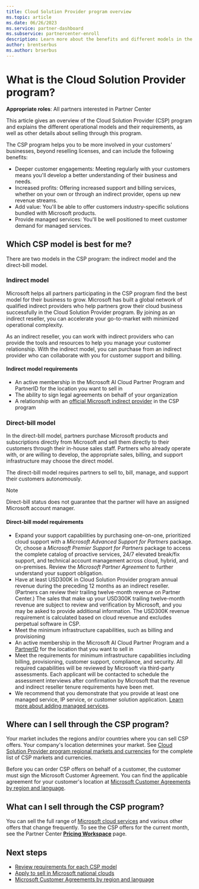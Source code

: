 ```yaml
---
title: Cloud Solution Provider program overview
ms.topic: article
ms.date: 06/26/2023
ms.service: partner-dashboard
ms.subservice: partnercenter-enroll
description: Learn more about the benefits and different models in the Cloud Solution Provider (CSP) program to help your business grow with new customers and new expertise.
author: brentserbus
ms.author: brserbus
---
```


# What is the Cloud Solution Provider program?

**Appropriate roles**: All partners interested in Partner Center

This article gives an overview of the Cloud Solution Provider (CSP) program and explains the different operational models and their requirements, as well as other details about selling through this program.

The CSP program helps you to be more involved in your customers' businesses, beyond reselling licenses, and can include the following benefits:

- Deeper customer engagements: Meeting regularly with your customers means you'll develop a better understanding of their business and needs.
- Increased profits: Offering increased support and billing services, whether on your own or through an indirect provider, opens up new revenue streams.
- Add value: You'll be able to offer customers industry-specific solutions bundled with Microsoft products.
- Provide managed services: You'll be well positioned to meet customer demand for managed services.

## Which CSP model is best for me?

There are two models in the CSP program: the indirect model and the direct-bill model.

### Indirect model

Microsoft helps all partners participating in the CSP program find the best model for their business to grow. Microsoft has built a global network of qualified indirect providers who help partners grow their cloud business successfully in the Cloud Solution Provider program. By joining as an indirect reseller, you can accelerate your go-to-market with minimized operational complexity.

As an indirect reseller, you can work with indirect providers who can provide the tools and resources to help you manage your customer relationship. With the indirect model, you can purchase from an indirect provider who can collaborate with you for customer support and billing.

#### Indirect model requirements

- An active membership in the Microsoft AI Cloud Partner Program and PartnerID for the location you want to sell in
- The ability to sign legal agreements on behalf of your organization
- A relationship with an [official Microsoft indirect provider](https://partner.microsoft.com/membership/cloud-solution-provider/find-a-provider) in the CSP program

### Direct-bill model

In the direct-bill model, partners purchase Microsoft products and subscriptions directly from Microsoft and sell them directly to their customers through their in-house sales staff. Partners who already operate with, or are willing to develop, the appropriate sales, billing, and support infrastructure may choose the direct model.

The direct-bill model requires partners to sell to, bill, manage, and support their customers autonomously.

> [!NOTE]
> Direct-bill status does not guarantee that the partner will have an assigned Microsoft account manager.

#### Direct-bill model requirements

- Expand your support capabilities by purchasing one-on-one, prioritized cloud support with a *Microsoft Advanced Support for Partners* package. Or, choose a *Microsoft Premier Support for Partners* package to access the complete catalog of proactive services, 24/7 elevated break/fix support, and technical account management across cloud, hybrid, and on-premises. Review the *Microsoft Partner Agreement* to further understand your support obligation.
- Have at least USD300K in Cloud Solution Provider program annual revenue during the preceding 12 months as an indirect reseller. (Partners can review their trailing twelve-month revenue on Partner Center.) The sales that make up your USD300K trailing twelve-month revenue are subject to review and verification by Microsoft, and you may be asked to provide additional information. The USD300K revenue requirement is calculated based on cloud revenue and excludes perpetual software in CSP.
- Meet the minimum infrastructure capabilities, such as billing and provisioning
- An active membership in the Microsoft AI Cloud Partner Program and a [PartnerID](mpn-create-a-partner-center-account.md) for the location that you want to sell in
- Meet the requirements for minimum infrastructure capabilities including billing, provisioning, customer support, compliance, and security. All required capabilities will be reviewed by Microsoft via third-party assessments. Each applicant will be contacted to schedule the assessment interviews after confirmation by Microsoft that the revenue and indirect reseller tenure requirements have been met.
- We recommend that you demonstrate that you provide at least one managed service, IP service, or customer solution application. [Learn more about adding managed services](https://partner.microsoft.com/solutions/managed-services).

## Where can I sell through the CSP program?

Your market includes the regions and/or countries where you can sell CSP offers. Your company's location determines your market. See [Cloud Solution Provider program regional markets and currencies](regional-authorization-overview.md) for the complete list of CSP markets and currencies.

Before you can order CSP offers on behalf of a customer, the customer must sign the Microsoft Customer Agreement. You can find the applicable agreement for your customer's location at [Microsoft Customer Agreements by region and language](agreements.md).

## What can I sell through the CSP program?

You can sell the full range of [Microsoft cloud services](https://partner.microsoft.com/cloud-solution-provider/products-and-services) and various other offers that change frequently. To see the CSP offers for the current month, see the Partner Center [**Pricing Workspace**](https://partner.microsoft.com/pcv/sales) page.

## Next steps

- [Review requirements for each CSP model](https://partner.microsoft.com/membership/cloud-solution-provider)
- [Apply to sell in Microsoft national clouds](csp-national-clouds-overview.md)
- [Microsoft Customer Agreements by region and language](agreements.md)

